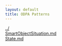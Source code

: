 ```yaml
---
layout: default
title: ODPA Patterns
---
```

  
[../](../)  
[SmartObjectSituation.md](./SmartObjectSituation.md)  
[State.md](./State.md)  
